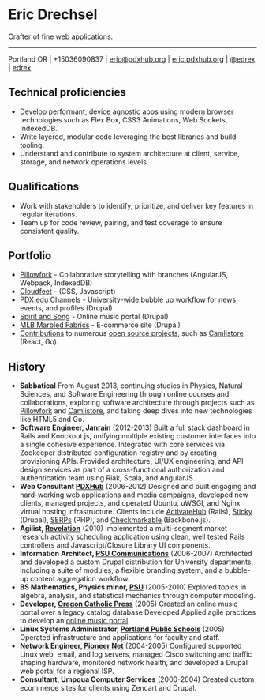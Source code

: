 # Eric Drechsel

Crafter of fine web applications.

---

Portland OR | +15036090837 | [eric@pdxhub.org](mailto:eric@pdxhub.org) | [eric.pdxhub.org](http://eric.pdxhub.org) | [@edrex](https://twitter.com/edrex) | <i class="fa fa-github"></i> <a href="https://github.com/edrex?tab=activity">edrex</a>

## Technical proficiencies

* Develop performant, device agnostic apps using modern browser technologies such as Flex Box, CSS3 Animations, Web Sockets, IndexedDB.
* Write layered, modular code leveraging the best libraries and build tooling.
* Understand and contribute to system architecture at client, service, storage, and network operations levels.

## Qualifications

* Work with stakeholders to identify, prioritize, and deliver key features in regular iterations.
* Team up for code review, pairing, and test coverage to ensure consistent quality.

## Portfolio

* [Pillowfork](http://pillowfork.com/) - Collaborative storytelling with branches (AngularJS, Webpack, IndexedDB)
* [Cloudfeet](http://cloudfeet.com/) - (CSS, Javascript)
* [PDX.edu](http://pdx.edu/) Channels - University-wide bubble up workflow for news, events, and profiles (Drupal)
* [Spirit and Song](http://spiritandsong.com/) - Online music portal (Drupal)
* [MLB Marbled Fabrics](http://marbledfabrics.com) - E-commerce site (Drupal)
* [Contributions](https://github.com/edrex?tab=activity) to numerous [open source projects](https://www.ohloh.net/accounts/edrex/positions), such as [Camlistore](http://camlistore.org) (React, Go).

<div style="page-break-after:always;"></div>

## History

* **Sabbatical** From August 2013, continuing studies in Physics, Natural Sciences, and Software Engineering through online courses and collaborations, exploring software architecture through projects such as [Pillowfork](http://github.com/edrex/pillowfork/) and [Camlistore](http://camlistore.org), and taking deep dives into new technologies like HTML5 and Go.
* **Software Engineer, [Janrain](http://janrain.com/)** (2012-2013) Built a full stack dashboard in Rails and Knockout.js, unifying multiple existing customer interfaces into a single cohesive experience. Integrated with core services via Zookeeper distributed configuration registry and by creating provisioning APIs. Provided architecture, UI/UX engineering, and API design services as part of a cross-functional authorization and authentication team using Riak, Scala, and AngularJS.
* **Web Consultant [PDXHub](http://wiki.pdxhub.org/)** (2006-2012) Designed and built engaging and hard-working web applications and media campaigns, developed new clients, managed projects, and operated Ubuntu, uWSGI, and Nginx virtual hosting infrastructure. Clients include [ActivateHub](http://portland.activatehub.org/) (Rails), [Sticky](http://www.sticky.tv/) (Drupal), [SERPs](https://serps.com/) (PHP), and [Checkmarkable](https://checkmarkable.com/) (Backbone.js).
* **Agilist, [Revelation](http://revelationglobal.com/)** (2010) Implemented a multi-segment market research activity scheduling application using clean, well tested Rails controllers and Javascript/Closure Library UI components.
* **Information Architect, [PSU Communications](http://www.pdx.edu/university-communications/)** (2006-2007) Architected and developed a custom Drupal distribution for University departments, including a suite of modules, a flexible branding system, and a bubble-up content aggregation workflow.
* **BS Mathematics, Physics minor, [PSU](http://www.mth.pdx.edu)** (2005-2010) Explored topics in algebra, analysis, and statistical mechanics through computer modeling.
* **Developer, [Oregon Catholic Press](http://ocp.org/)** (2005) Created an online music portal over a legacy catalog database Developed  Applied agile practices to develop an [online music portal](http://spiritandsong.com).
* **Linux Systems Administrator, [Portland Public Schools](http://www.pps.k12.or.us/)** (2005) Operated infrastructure and applications for faculty and staff.
* **Network Engineer, [Pioneer Net](http://pioneer-net.com/)** (2004-2005) Configured supported Linux web, email, and log servers, managed Cisco switching and traffic shaping hardware, monitored network health, and developed a Drupal web portal for a regional ISP.
* **Consultant, Umpqua Computer Services** (2000-2004) Created custom ecommerce sites for clients using Zencart and Drupal.

